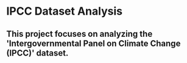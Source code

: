 # IPCC Dataset Analysis
## This project focuses on analyzing the 'Intergovernmental Panel on Climate Change (IPCC)' dataset.
